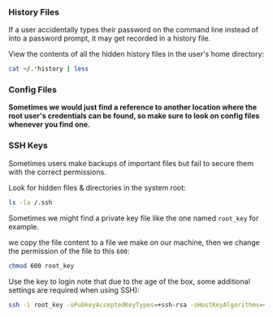 ### History Files

If a user accidentally types their password on the command line instead of into a password prompt, it may get recorded in a history file.

View the contents of all the hidden history files in the user's home directory:

```bash
cat ~/.*history | less
```
### Config Files

**Sometimes we would just find a reference to another location where the root user's credentials can be found, so make sure to look on config files whenever you find one.**
### SSH Keys

Sometimes users make backups of important files but fail to secure them with the correct permissions.

Look for hidden files & directories in the system root:

```bash
ls -la /.ssh
```

Sometimes we might find a private key file like the one named `root_key` for example.

we copy the file content to a file we make on our machine, then we change the permission of the file to this `600`:

```bash
chmod 600 root_key
```

Use the key to login note that due to the age of the box, some additional settings are required when using SSH):

```bash
ssh -i root_key -oPubkeyAcceptedKeyTypes=+ssh-rsa -oHostKeyAlgorithms=+ssh-rsa root@<ip address>
```

